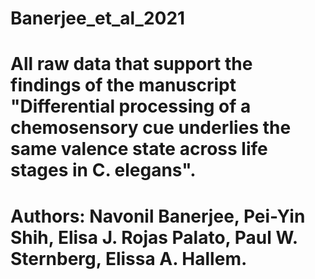 # Banerjee_et_al_2021
# All raw data that support the findings of the manuscript "Differential processing of a chemosensory cue underlies the same valence state across life stages in C. elegans".
# Authors: Navonil Banerjee, Pei-Yin Shih, Elisa J. Rojas Palato, Paul W. Sternberg, Elissa A. Hallem.
